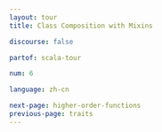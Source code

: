 ```yaml
---
layout: tour
title: Class Composition with Mixins

discourse: false

partof: scala-tour

num: 6

language: zh-cn

next-page: higher-order-functions
previous-page: traits
---
```

